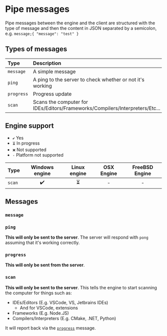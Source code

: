 # Pipe messages
Pipe messages between the engine and the client are structured with the type of message and then the content in JSON separated by a semicolon,
e.g. `message;{ "message": "test" }`

## Types of messages
| Type       | Description                                                                  | Documentation              |
| :--------- | :--------------------------------------------------------------------------- | :------------------------- |
| `message`  | A simple message                                                             | [Documentation](#message)  |
| `ping`     | A ping to the server to check whether or not it's working                    | [Documentation](#ping)     |
| `progress` | Progress update                                                              | [Documentation](#progress) |
| `scan`     | Scans the computer for IDEs/Editors/Frameworks/Compilers/Interpreters/Etc... | [Documentation](#scan)     |

## Engine support

- `✔️` Yes
- `⏳` In progress
- `❌` Not supported
- `-` Platform not supported

| Type       | Windows engine | Linux engine | OSX Engine | FreeBSD Engine |
| :--------- | :------------: | :----------: | :--------: | :------------: |
| `scan`     |      ✔️      |      ⏳       |     -      |       -        |

## Messages

### `message`

### `ping`
**This will only be sent to the server**.
The server will respond with `pong` assuming that it's working correctly.

### `progress`
**This will only be sent from the server**.

### `scan`
**This will only be sent to the server**.
This tells the engine to start scanning the computer for things such as:

- IDEs/Editors (E.g. VSCode, VS, Jetbrains IDEs)
  - And for VSCode, extensions
- Frameworks (E.g. Node.JS)
- Compilers/Interpreters (E.g. CMake, .NET, Python)

It will report back via the [`progress`](#progress) message.
